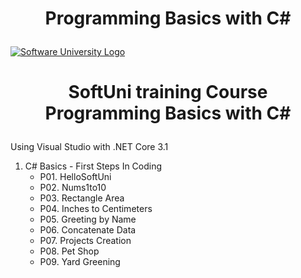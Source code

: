 # <p align="center"> Programming Basics with C# <p>

<a href="https://softuni.bg/trainings/courses" rel="Courses"><img src="https://softuni.bg/content/images/svg-logos/software-university-logo.svg?sanitize=true" alt="Software University Logo"></a>
# <p align="center"> SoftUni training Course Programming Basics with C# <p>

Using Visual Studio with .NET Core 3.1 

01. C# Basics - First Steps In Coding
    * P01. HelloSoftUni
    * P02. Nums1to10
    * P03. Rectangle Area
    * P04. Inches to Centimeters
    * P05. Greeting by Name
    * P06. Concatenate Data
    * P07. Projects Creation
    * P08. Pet Shop
    * P09. Yard Greening
